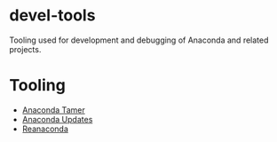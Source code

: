 # devel-tools
Tooling used for development and debugging of Anaconda and related projects.

# Tooling

- [Anaconda Tamer](https://github.com/rhinstaller/devel-tools/blob/master/anaconda_tamer)
- [Anaconda Updates](https://github.com/rhinstaller/devel-tools/blob/master/anaconda_updates)
- [Reanaconda](https://github.com/rhinstaller/devel-tools/blob/master/reanaconda)
